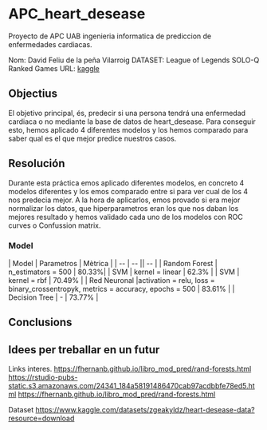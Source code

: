 # APC_heart_desease
Proyecto de APC UAB ingenieria informatica de prediccion de enfermedades cardiacas.

Nom: David Feliu de la peña Vilarroig
DATASET: League of Legends SOLO-Q Ranked Games
URL: [kaggle](https://www.kaggle.com/datasets/bobbyscience/league-of-legends-soloq-ranked-games)
## Objectius
El objetivo principal, és, predecir si una persona tendrá una enfermedad cardiaca o no mediante la base de datos de heart_desease. Para conseguir esto, hemos aplicado 4 diferentes modelos y los hemos comparado para saber qual es el que mejor predice nuestros casos.

## Resolución
Durante esta práctica emos aplicado diferentes modelos, en concreto 4 modelos diferentes y los emos comparado entre si para ver cual de los 4 nos predecia mejor. A la hora de aplicarlos, emos provado si era mejor normalizar los datos, que hiperparametros eran los que nos daban los mejores resultado y hemos validado cada uno de los modelos con ROC curves o Confussion matrix.

### Model
| Model | Parametros | Mètrica |
| -- | -- || -- |
| Random Forest | n_estimators = 500 | 80.33%|
| SVM | kernel = linear | 62.3% |
| SVM | kernel = rbf | 70.49% |
| Red Neuronal |activation = relu, loss  = binary_crossentropyk, metrics = accuracy, epochs = 500 | 83.61% |
| Decision Tree | - | 73.77% |
## Conclusions

## Idees per treballar en un futur

Links interes.
https://fhernanb.github.io/libro_mod_pred/rand-forests.html
https://rstudio-pubs-static.s3.amazonaws.com/24341_184a58191486470cab97acdbbfe78ed5.html
https://fhernanb.github.io/libro_mod_pred/rand-forests.html

Dataset
https://www.kaggle.com/datasets/zgeakyldz/heart-desease-data?resource=download

